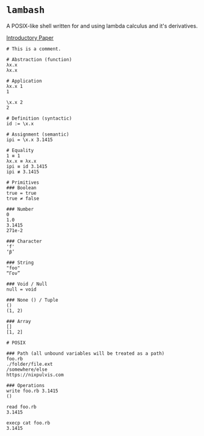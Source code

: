 # `lambash`

A POSIX-like shell written for and using lambda calculus and it's derivatives.

[Introductory Paper](http://www.cs.yale.edu/homes/hudak/CS201S08/lambda.pdf)

```
# This is a comment.

# Abstraction (function)
λx.x
λx.x

# Application
λx.x 1
1

\x.x 2
2

# Definition (syntactic)
id := \x.x

# Assignment (semantic)
ipi = \x.x 3.1415

# Equality
1 ≡ 1
λx.x ≡ λx.x
ipi ≡ id 3.1415
ipi ≢ 3.1415

# Primitives
### Boolean
true = true
true ≠ false

### Number
0
1.0
3.1415
271e-2

### Character
'f'
‘β’

### String
"foo"
“Γον”

### Void / Null
null = void

### None () / Tuple
()
(1, 2)

### Array
[]
[1, 2]

# POSIX

### Path (all unbound variables will be treated as a path)
foo.rb
./folder/file.ext
/somewhere/else
https://nixpulvis.com

### Operations
write foo.rb 3.1415
()

read foo.rb
3.1415

execp cat foo.rb
3.1415
```
